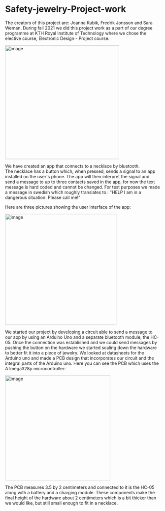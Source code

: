 # Safety-jewelry-Project-work

The creators of this project are: Joanna Kubik, Fredrik Jonsson and Sara Weman. During fall 2021 we did this project work as a part of our degree programme at KTH Royal Institute of Technology where we chose the elective course, Electronic Design - Project course.

<img width="370" alt="image" src="https://user-images.githubusercontent.com/63136833/151148638-f640c898-6e3d-403b-8d06-481aab6b4e32.png">

We have created an app that connects to a necklace by bluetooth.   
The necklace has a button which, when pressed, sends a signal to an app installed 
on the user's phone. The app will then interpret the signal and send a message to 
up to three contacts saved in the app, for now the text message is hard coded and cannot be 
changed. For test purposes we made a message in swedish which roughly translates to : 
"HELP I am in a dangerous situation. Please call me!"

Here are three pictures showing the user interface of the app:

<img width="361" alt="image" src="https://user-images.githubusercontent.com/63136833/151148399-cddef943-b863-4ecd-ab48-84be8f14870d.png">

We started our project by developing a circuit able to send a message to our app 
by using an Arduino Uno and a separate bluetooth module, the HC-05. Once the connection was
established and we could send messages by pushing the button on the hardware we started 
scaling down the hardware to better fit it into a piece of jewelry. We looked at datasheets for 
the Arduino uno and made a PCB design that incorporates our circuit and the integral parts
of the Arduino uno. Here you can see the PCB which uses the ATmega328p microcontroller:

<img width="341" alt="image" src="https://user-images.githubusercontent.com/63136833/151148238-6af7de17-aebb-43ab-993d-e8a7f652dd2c.png">

The PCB measures 3.5 by 2 centimeters and connected to it is the HC-05 along with a battery and a charging module. 
These components make the final height of the hardware about 2 centimeters which is a bit thicker than we would like,
but still small enough to fit in a necklace.

